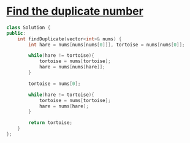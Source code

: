 # [Find the duplicate number](https://leetcode.com/problems/find-the-duplicate-number/solutions/)
```c++
class Solution {
public:
    int findDuplicate(vector<int>& nums) {
        int hare = nums[nums[nums[0]]], tortoise = nums[nums[0]];

        while(hare != tortoise){
            tortoise = nums[tortoise];
            hare = nums[nums[hare]];
        }

        tortoise = nums[0];

        while(hare != tortoise){
            tortoise = nums[tortoise];
            hare = nums[hare];
        }

        return tortoise;
    }
};
```
